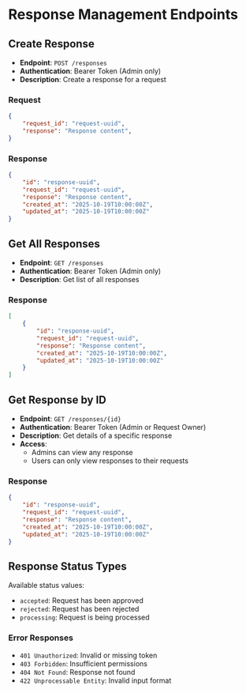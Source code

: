 # Response Management Endpoints

## Create Response
- **Endpoint**: `POST /responses`
- **Authentication**: Bearer Token (Admin only)
- **Description**: Create a response for a request

### Request
```json
{
    "request_id": "request-uuid",
    "response": "Response content",
}
```

### Response
```json
{
    "id": "response-uuid",
    "request_id": "request-uuid",
    "response": "Response content",
    "created_at": "2025-10-19T10:00:00Z",
    "updated_at": "2025-10-19T10:00:00Z"
}
```

## Get All Responses
- **Endpoint**: `GET /responses`
- **Authentication**: Bearer Token (Admin only)
- **Description**: Get list of all responses

### Response
```json
[
    {
        "id": "response-uuid",
        "request_id": "request-uuid",
        "response": "Response content",
        "created_at": "2025-10-19T10:00:00Z",
        "updated_at": "2025-10-19T10:00:00Z"
    }
]
```

## Get Response by ID
- **Endpoint**: `GET /responses/{id}`
- **Authentication**: Bearer Token (Admin or Request Owner)
- **Description**: Get details of a specific response
- **Access**:
  - Admins can view any response
  - Users can only view responses to their requests

### Response
```json
{
    "id": "response-uuid",
    "request_id": "request-uuid",
    "response": "Response content",
    "created_at": "2025-10-19T10:00:00Z",
    "updated_at": "2025-10-19T10:00:00Z"
}
```

## Response Status Types
Available status values:
- `accepted`: Request has been approved
- `rejected`: Request has been rejected
- `processing`: Request is being processed

### Error Responses
- `401 Unauthorized`: Invalid or missing token
- `403 Forbidden`: Insufficient permissions
- `404 Not Found`: Response not found
- `422 Unprocessable Entity`: Invalid input format